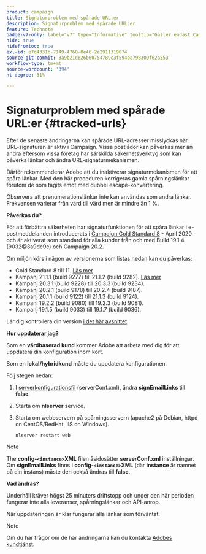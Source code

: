 ```yaml
---
product: campaign
title: Signaturproblem med spårade URL:er
description: Signaturproblem med spårade URL:er
feature: Technote
badge-v7-only: label="v7" type="Informative" tooltip="Gäller endast Campaign Classic v7"
hide: true
hidefromtoc: true
exl-id: e7d4331b-7149-4768-8e46-2e2911319074
source-git-commit: 3a9b21d626b60754789c3f594ba798309f62a553
workflow-type: tm+mt
source-wordcount: '394'
ht-degree: 31%

---
```


# Signaturproblem med spårade URL:er {#tracked-urls}



Efter de senaste ändringarna kan spårade URL-adresser misslyckas när URL-signaturen är aktiv i Campaign. Vissa postlådor kan påverkas mer än andra eftersom vissa företag har särskilda säkerhetsverktyg som kan påverka länkar och ändra URL-signaturmekanismen.

Därför rekommenderar Adobe att du inaktiverar signaturmekanismen för att spåra länkar. Med den här proceduren korrigeras gamla spårningslänkar förutom de som tagits emot med dubbel escape-konvertering.

Observera att prenumerationslänkar inte kan användas som andra länkar. Frekvensen varierar från värd till värd men är mindre än 1 %.

**Påverkas du?**

För att förbättra säkerheten har signaturfunktionen för att spåra länkar i e-postmeddelanden introducerats i [Campaign Gold Standard 8](../../rn/using/gold-standard.md#gs8) - April 2020 - och är aktiverat som standard för alla kunder från och med Build 19.1.4 (9032@3a9dc9c) och Campaign 20.2.

Om miljön körs i någon av versionerna som listas nedan kan du påverkas:

* Gold Standard 8 till 11. [Läs mer](../../rn/using/gold-standard.md#gs-8)
* Kampanj 21.1.1 (build 9277) till 21.1.2 (build 9282). [Läs mer](../../rn/using/latest-release.md)
* Kampanj 20.3.1 (build 9228) till 20.3.3 (build 9234).
* Kampanj 20.2.1 (build 9178) till 20.2.4 (build 9187).
* Kampanj 20.1.1 (build 9122) till 21.1.3 (build 9124).
* Kampanj 19.2.2 (build 9080) till 19.2.3 (build 9081).
* Kampanj 19.1.5 (build 9033) till 19.1.7 (build 9036).


Lär dig kontrollera din version [i det här avsnittet](../../platform/using/launching-adobe-campaign.md#getting-your-campaign-version).

**Hur uppdaterar jag?**

Som en **värdbaserad kund** kommer Adobe att arbeta med dig för att uppdatera din konfiguration inom kort.

Som en **lokal/hybridkund** måste du uppdatera konfigurationen.

Följ stegen nedan:

1. I [serverkonfigurationsfil](../../installation/using/the-server-configuration-file.md) (serverConf.xml), ändra **signEmailLinks** till **false**.
1. Starta om **nlserver** service.
1. Starta om webbservern på spårningsservern (apache2 på Debian, httpd on CentOS/RedHat, IIS on Windows).

   ```
   nlserver restart web
   ```

>[!NOTE]
>
>The **config-`<instance>`XML** filen åsidosätter **serverConf.xml** inställningar. Om **signEmailLinks** finns i  **config-`<instance>`XML** (där **instance** är namnet på din instans) måste den också ändras till **false**.
>

**Vad ändras?**

Underhåll kräver högst 25 minuters driftstopp och under den här perioden fungerar inte alla leveranser, spårningslänkar och API-anrop.

När uppdateringen är klar fungerar alla länkar som förväntat.

>[!NOTE]
>
>Om du har frågor om de här ändringarna kan du kontakta [Adobes kundtjänst](https://helpx.adobe.com/sv/enterprise/admin-guide.html/enterprise/using/support-for-experience-cloud.ug.html).
>
